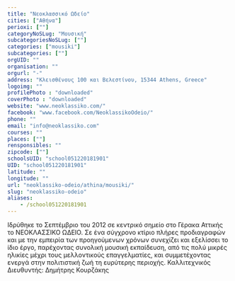 ```yaml
---
title: "Νεοκλασσικό Ωδείο"
cities: ["Αθήνα"]
perioxi: [""]
categoryNoSLug: "Μουσική"
subcategoriesNoSLug: [""]
categories: ["mousiki"]
subcategories: [""]
orgUID: ""
organisation: ""
orgurl: "-"
address: "Κλεισθένους 100 και Βελεστίνου, 15344 Athens, Greece"
logoimg: ""
profilePhoto : "downloaded"
coverPhoto : "downloaded"
website: "www.neoklassiko.com/"
facebook: "www.facebook.com/NeoklassikoOdeio/"
phone: ""
email: "info@neoklassiko.com"
courses: ""
places: [""]
rensponsibles: ""
zipcode: [""]
schoolsUID: "school051220181901"
UID: "school051220181901"
latitude: ""
longitude: ""
url: "neoklassiko-odeio/athina/mousiki/"
slug: "neoklassiko-odeio"
aliases:
    - /school051220181901
---
```





Ιδρύθηκε το Σεπτέμβριο του 2012 σε κεντρικό σημείο στο Γέρακα Αττικής το ΝΕΟΚΛΑΣΣΙΚΟ ΩΔΕΙΟ. Σε ένα σύγχρονο κτίριο πλήρες προδιαγραφών και με την εμπειρία των προηγούμενων χρόνων συνεχίζει και εξελίσσει το ίδιο έργο, παρέχοντας συνολική μουσική εκπαίδευση, από τις πολύ μικρές ηλικίες μέχρι τους μελλοντικούς επαγγελματίες, και συμμετέχοντας ενεργά στην πολιτιστική ζωή τη ευρύτερης περιοχής. Καλλιτεχνικός Διευθυντής: Δημήτρης Κουρζάκης
